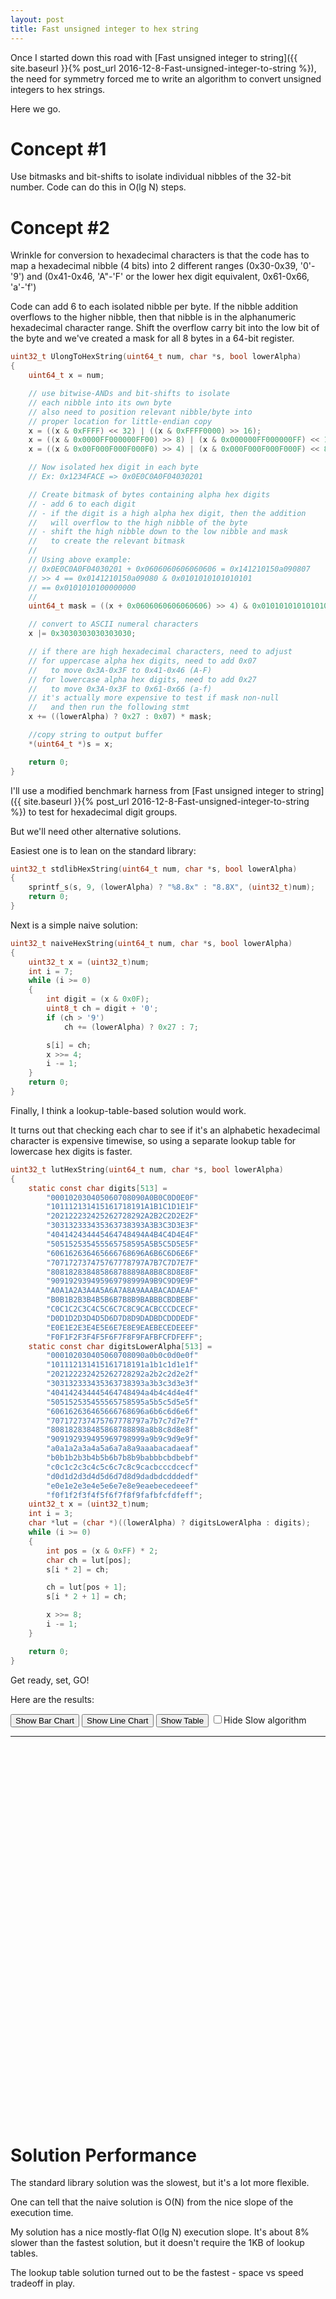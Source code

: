 ```yaml
---
layout: post
title: Fast unsigned integer to hex string
---
```


Once I started down this road with
[Fast unsigned integer to string]({{ site.baseurl }}{% post_url 2016-12-8-Fast-unsigned-integer-to-string %}),
the need for symmetry forced me to write an algorithm to convert unsigned integers to hex strings.

Here we go.

# Concept #1

Use bitmasks and bit-shifts to isolate individual nibbles of the 32-bit number. Code can do this in O(lg N) steps.

# Concept #2

Wrinkle for conversion to hexadecimal characters is that the code has to map a hexadecimal nibble (4 bits) 
into 2 different ranges (0x30-0x39, '0'-'9') and (0x41-0x46, 'A"-'F' or the lower hex digit equivalent, 0x61-0x66, 'a'-'f')

Code can add 6 to each isolated nibble per byte.
If the nibble addition overflows to the higher nibble, then that nibble is in the alphanumeric hexadecimal character range.
Shift the overflow carry bit into the low bit of the byte and we've created a mask for all 8 bytes in a 64-bit register.

```c
uint32_t UlongToHexString(uint64_t num, char *s, bool lowerAlpha)
{
	uint64_t x = num;

	// use bitwise-ANDs and bit-shifts to isolate
	// each nibble into its own byte
	// also need to position relevant nibble/byte into
	// proper location for little-endian copy
	x = ((x & 0xFFFF) << 32) | ((x & 0xFFFF0000) >> 16);
	x = ((x & 0x0000FF000000FF00) >> 8) | (x & 0x000000FF000000FF) << 16;
	x = ((x & 0x00F000F000F000F0) >> 4) | (x & 0x000F000F000F000F) << 8;

	// Now isolated hex digit in each byte
	// Ex: 0x1234FACE => 0x0E0C0A0F04030201

	// Create bitmask of bytes containing alpha hex digits
	// - add 6 to each digit
	// - if the digit is a high alpha hex digit, then the addition
	//   will overflow to the high nibble of the byte
	// - shift the high nibble down to the low nibble and mask
	//   to create the relevant bitmask
	//
	// Using above example:
	// 0x0E0C0A0F04030201 + 0x0606060606060606 = 0x141210150a090807
	// >> 4 == 0x0141210150a09080 & 0x0101010101010101
	// == 0x0101010100000000
	//
	uint64_t mask = ((x + 0x0606060606060606) >> 4) & 0x0101010101010101;

	// convert to ASCII numeral characters
	x |= 0x3030303030303030;

	// if there are high hexadecimal characters, need to adjust
	// for uppercase alpha hex digits, need to add 0x07
	//   to move 0x3A-0x3F to 0x41-0x46 (A-F)
	// for lowercase alpha hex digits, need to add 0x27
	//   to move 0x3A-0x3F to 0x61-0x66 (a-f)
	// it's actually more expensive to test if mask non-null
	//   and then run the following stmt
	x += ((lowerAlpha) ? 0x27 : 0x07) * mask;

	//copy string to output buffer
	*(uint64_t *)s = x;

	return 0;
}
```

I'll use a modified benchmark harness from
[Fast unsigned integer to string]({{ site.baseurl }}{% post_url 2016-12-8-Fast-unsigned-integer-to-string %})
to test for hexadecimal digit groups.

But we'll need other alternative solutions.

Easiest one is to lean on the standard library:

```c
uint32_t stdlibHexString(uint64_t num, char *s, bool lowerAlpha)
{
	sprintf_s(s, 9, (lowerAlpha) ? "%8.8x" : "8.8X", (uint32_t)num);
	return 0;
}
```

Next is a simple naive solution:

```c
uint32_t naiveHexString(uint64_t num, char *s, bool lowerAlpha)
{
	uint32_t x = (uint32_t)num;
	int i = 7;
	while (i >= 0)
	{
		int digit = (x & 0x0F);
		uint8_t ch = digit + '0';
		if (ch > '9')
			ch += (lowerAlpha) ? 0x27 : 7;

		s[i] = ch;
		x >>= 4;
		i -= 1;
	}
	return 0;
}

```

Finally, I think a lookup-table-based solution would work.

It turns out that checking each char to see if it's an alphabetic hexadecimal character is expensive timewise,
so using a separate lookup table for lowercase hex digits is faster.

```c
uint32_t lutHexString(uint64_t num, char *s, bool lowerAlpha)
{
	static const char digits[513] =
		"000102030405060708090A0B0C0D0E0F"
		"101112131415161718191A1B1C1D1E1F"
		"202122232425262728292A2B2C2D2E2F"
		"303132333435363738393A3B3C3D3E3F"
		"404142434445464748494A4B4C4D4E4F"
		"505152535455565758595A5B5C5D5E5F"
		"606162636465666768696A6B6C6D6E6F"
		"707172737475767778797A7B7C7D7E7F"
		"808182838485868788898A8B8C8D8E8F"
		"909192939495969798999A9B9C9D9E9F"
		"A0A1A2A3A4A5A6A7A8A9AAABACADAEAF"
		"B0B1B2B3B4B5B6B7B8B9BABBBCBDBEBF"
		"C0C1C2C3C4C5C6C7C8C9CACBCCCDCECF"
		"D0D1D2D3D4D5D6D7D8D9DADBDCDDDEDF"
		"E0E1E2E3E4E5E6E7E8E9EAEBECEDEEEF"
		"F0F1F2F3F4F5F6F7F8F9FAFBFCFDFEFF";
	static const char digitsLowerAlpha[513] =
		"000102030405060708090a0b0c0d0e0f"
		"101112131415161718191a1b1c1d1e1f"
		"202122232425262728292a2b2c2d2e2f"
		"303132333435363738393a3b3c3d3e3f"
		"404142434445464748494a4b4c4d4e4f"
		"505152535455565758595a5b5c5d5e5f"
		"606162636465666768696a6b6c6d6e6f"
		"707172737475767778797a7b7c7d7e7f"
		"808182838485868788898a8b8c8d8e8f"
		"909192939495969798999a9b9c9d9e9f"
		"a0a1a2a3a4a5a6a7a8a9aaabacadaeaf"
		"b0b1b2b3b4b5b6b7b8b9babbbcbdbebf"
		"c0c1c2c3c4c5c6c7c8c9cacbcccdcecf"
		"d0d1d2d3d4d5d6d7d8d9dadbdcdddedf"
		"e0e1e2e3e4e5e6e7e8e9eaebecedeeef"
		"f0f1f2f3f4f5f6f7f8f9fafbfcfdfeff";
	uint32_t x = (uint32_t)num;
	int i = 3;
	char *lut = (char *)((lowerAlpha) ? digitsLowerAlpha : digits);
	while (i >= 0)
	{
		int pos = (x & 0xFF) * 2;
		char ch = lut[pos];
		s[i * 2] = ch;

		ch = lut[pos + 1];
		s[i * 2 + 1] = ch;

		x >>= 8;
		i -= 1;
	}

	return 0;
}
```

Get ready, set, GO!

Here are the results:

<script type="text/javascript" src="https://www.gstatic.com/charts/loader.js"></script>
<script type="text/javascript">
// http://stackoverflow.com/questions/8785894/how-to-hide-column-in-google-charts-table
// http://stackoverflow.com/questions/6061579/google-charts-hide-the-display-of-the-column-but-keep-the-underlying-data-for-u

  var g_columnsToHide = null;
  var g_chartShown = "Bar";

  google.charts.load('current');
  google.charts.setOnLoadCallback(onloadChart);

  function getData()
  {
    var data = google.visualization.arrayToDataTable([
      ['Digits', 'stdlib', 'naive', 'lut', 'UlongToHexString' ],

      // 64-bit x64 runtime results
["8", 3330617, 1145806, 197356, 213372 ],
["7", 3312310, 1042496, 196911, 212314 ],
["6", 3312378,  947453, 197164, 212771 ],
["5", 3312369,  863413, 196546, 213381 ],
["4", 3313405,  774617, 198129, 212905 ],
["3", 3307872,  680277, 196613, 214423 ],
["2", 3313773,  584070, 196707, 212968 ],
["1", 3311035,  483939, 197435, 213434 ]

    ]);

    return data;
  }

  function getColumns()
  {
    return g_columnsToHide;
  }

  function drawTable(type, div, cols) {
    var data = getData();

    var opts = {
        containerId: div,
        dataTable: data,
        chartType: type,
        options: {"title": "Convert Integer to Hex String"}
    };
    var chartwrapper = new google.visualization.ChartWrapper(opts);

    if (null != cols)
      chartwrapper.setView({'columns': cols});

    chartwrapper.draw();
  }

  function showTable(type)
  {
    g_chartShown = type;
    var cols = getColumns();
    drawTable(g_chartShown, "columnchart_material", cols);
  }

  function showChart()
  {
    showTable(g_chartShown);
  }

  function onloadChart()
  {
    showChart();
  }

  function toggleSlow()
  {
    if (null == g_columnsToHide)
    {
      g_columnsToHide = [0, 2, 3, 4];
    }
    else
    {
      g_columnsToHide = null;
    }
    showChart();
  }

</script>

<button onclick='showTable("Bar")'>Show Bar Chart</button><span> </span>
<button onclick='showTable("Line")'>Show Line Chart</button><span> </span>
<button onclick='showTable("Table")'>Show Table</button><span> </span>
<label><input type='checkbox' onclick='toggleSlow()' ><span>Hide Slow algorithm</span></label>
<hr />
<div id="columnchart_material" style="width: 900px; height: 600px;"></div>

# Solution Performance

The standard library solution was the slowest, but it's a lot more flexible.

One can tell that the naive solution is O(N) from the nice slope of the execution time.

My solution has a nice mostly-flat O(lg N) execution slope. It's about 8% slower than the fastest solution,
but it doesn't require the 1KB of lookup tables.

The lookup table solution turned out to be the fastest - space vs speed tradeoff in play.

